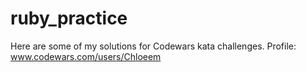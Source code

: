 # ruby_practice
Here are some of my solutions for Codewars kata challenges.
Profile: www.codewars.com/users/Chloeem
